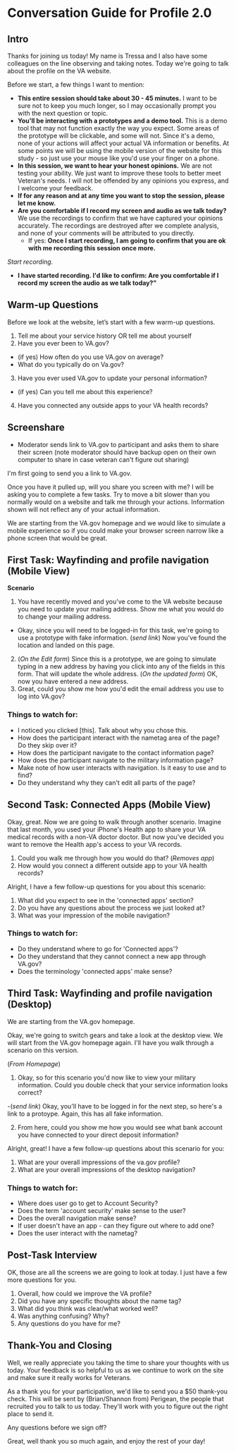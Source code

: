 # Conversation Guide for Profile 2.0 

## Intro

Thanks for joining us today! My name is Tressa and I also have some colleagues on the line observing and taking notes. Today we're going to talk about the profile on the VA website.

Before we start, a few things I want to mention:

- **This entire session should take about 30 - 45 minutes.** I want to be sure not to keep you much longer, so I may occasionally prompt you with the next question or topic.
- **You'll be interacting with a prototypes and a demo tool.** This is a demo tool that may not function exactly the way you expect. Some areas of the prototype will be clickable, and some will not. Since it's a demo, none of your actions will affect your actual VA information or benefits. At some points we will be using the mobile version of the website for this study - so just use your mouse like you'd use your finger on a phone.
- **In this session, we want to hear your honest opinions.** We are not testing your ability. We just want to improve these tools to better meet Veteran's needs. I will not be offended by any opinions you express, and I welcome your feedback.
- **If for any reason and at any time you want to stop the session, please let me know.** 
- **Are you comfortable if I record my screen and audio as we talk today?** We use the recordings to confirm that we have captured your opinions accurately. The recordings are destroyed after we complete analysis, and none of your comments will be attributed to you directly. 
    - If yes: **Once I start recording, I am going to confirm that you are ok with me recording this session once more.** 

*Start recording.*

- **I have started recording. I'd like to confirm: Are you comfortable if I record my screen the audio as we talk today?"** 

## Warm-up Questions

Before we look at the website, let’s start with a few warm-up questions.

1. Tell me about your service history OR tell me about yourself
2. Have you ever been to VA.gov?
- (if yes) How often do you use VA.gov on average?
-  What do you typically do on Va.gov?
3. Have you ever used VA.gov to update your personal information?
- (if yes) Can you tell me about this experience?
4. Have you connected any outside apps to your VA health records?

## Screenshare

- Moderator sends link to VA.gov to participant and asks them to share their screen (note moderator should have backup open on their own computer to share in case veteran can't figure out sharing)

I'm first going to send you a link to VA.gov. 

Once you have it pulled up, will you share you screen with me? I will be asking you to complete a few tasks. Try to move a bit slower than you normally would on a website and talk me through your actions. Information shown will not reflect any of your actual information.  

We are starting from the VA.gov homepage and we would like to simulate a mobile experience so if you could make your browser screen narrow like a phone screen that would be great.

## First Task: Wayfinding and profile navigation (Mobile View)

**Scenario**
1. You have recently moved and you've come to the VA website because you need to update your mailing address. Show me what you would do to change your mailing address. 

- Okay, since you will need to be logged-in for this task, we're going to use a prototype with fake information. (*send link*) Now you've found the location and landed on this page.

2. (*On the Edit form*) Since this is a prototype, we are going to simulate typing in a new address by having you click into any of the fields in this form. That will update the whole address. (*On the updated form*) OK, now you have entered a new address.
3. Great, could you show me how you'd edit the email address you use to log into VA.gov?

### Things to watch for:

- I noticed you clicked [this]. Talk about why you chose this.
- How does the participant interact with the nametag area of the page? Do they skip over it?
- How does the participant navigate to the contact information page?
- How does the participant navigate to the military information page?
- Make note of how user interacts with navigation.  Is it easy to use and to find?
- Do they understand why they can't edit all parts of the page?

## Second Task: Connected Apps (Mobile View)

Okay, great. Now we are going to walk through another scenario.  Imagine that last month, you used your iPhone's Health app to share your VA medical records with a non-VA doctor doctor. But now you've decided you want to remove the Health app's access to your VA records.   

1. Could you walk me through how you would do that?
(*Removes app*)
2. How would you connect a different outside app to your VA health records?

Alright, I have a few follow-up questions for you about this scenario:

1. What did you expect to see in the 'connected apps' section?
2. Do you have any questions about the process we just looked at?
3. What was your impression of the mobile navigation?

### Things to watch for:

- Do they understand where to go for 'Connected apps'?
- Do they understand that they cannot connect a new app through VA.gov?
- Does the terminology 'connected apps' make sense?

## Third Task: Wayfinding and profile navigation (Desktop)

We are starting from the VA.gov homepage.

Okay, we're going to switch gears and take a look at the desktop view.  We will start from the VA.gov homepage again. I'll have you walk through a scenario on this version.

(*From Homepage*)
1. Okay, so for this scenario you'd now like to view your military information.  Could you double check that your service information looks correct?

-(*send link*) Okay, you'll have to be logged in for the next step, so here's a link to a protoype.  Again, this has all fake information.

2. From here, could you show me how you would see what bank account you have connected to your direct deposit information?

Alright, great! I have a few follow-up questions about this scenario for you:

1. What are your overall impressions of the va.gov profile?
2. What are your overall impressions of the desktop navigation?

### Things to watch for:

- Where does user go to get to Account Security?
- Does the term 'account security' make sense to the user?
- Does the overall navigation make sense?
- If user doesn't have an app - can they figure out where to add one? 
- Does the user interact with the nametag?

## Post-Task Interview 

OK, those are all the screens we are going to look at today. I just have a few more questions for you.

1. Overall, how could we improve the VA profile?
2. Did you have any specific thoughts about the name tag?
2. What did you think was clear/what worked well?
3. Was anything confusing? Why?
4. Any questions do you have for me?

## Thank-You and Closing

Well, we really appreciate you taking the time to share your thoughts with us today. Your feedback is so helpful to us as we continue to work on the site and make sure it really works for Veterans.

As a thank you for your participation, we'd like to send you a $50 thank-you check. This will be sent by (Brian/Shannon from) Perigean, the people that recruited you to talk to us today. They'll work with you to figure out the right place to send it.

Any questions before we sign off?

Great, well thank you so much again, and enjoy the rest of your day!
